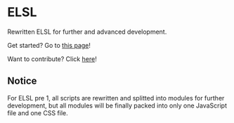 # ELSL
Rewritten ELSL for further and advanced development.

Get started? Go to <a href="https://github.com/mwashfds/elsl/blob/master/wiki.mediawiki">this page</a>!

Want to contribute? Click <a href="https://github.com/mwashfds/elsl/tree/master">here</a>!

## Notice
For ELSL pre 1, all scripts are rewritten and splitted into modules for further development, but all modules will be finally packed into only one JavaScript file and one CSS file.
